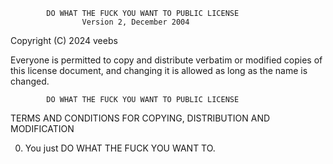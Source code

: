             DO WHAT THE FUCK YOU WANT TO PUBLIC LICENSE
                    Version 2, December 2004

 Copyright (C) 2024 veebs

 Everyone is permitted to copy and distribute verbatim or modified
 copies of this license document, and changing it is allowed as long
 as the name is changed.

            DO WHAT THE FUCK YOU WANT TO PUBLIC LICENSE
   TERMS AND CONDITIONS FOR COPYING, DISTRIBUTION AND MODIFICATION

  0. You just DO WHAT THE FUCK YOU WANT TO.
